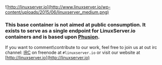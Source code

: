![http://linuxserver.io](http://www.linuxserver.io/wp-content/uploads/2015/06/linuxserver_medium.png)

### This base container is not aimed at public consumption. It exists to serve as a single endpoint for LinuxServer.io containers and is based upon [Phusion](https://github.com/phusion/baseimage-docker).

If you want to comment\contribute to our work, feel free to join us at out irc channel:
[IRC](http://www.linuxserver.io/index.php/irc/) on freenode at `#linuxserver.io` or visit our website at [http://linuxserver.io](http://linuxserver.io)
